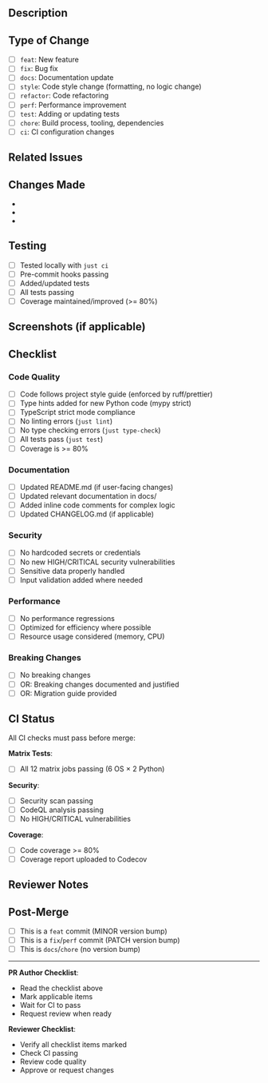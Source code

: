 ## Description

<!-- Provide a brief description of the changes in this PR -->

## Type of Change

<!-- Mark the relevant option with an 'x' -->

- [ ] `feat`: New feature
- [ ] `fix`: Bug fix
- [ ] `docs`: Documentation update
- [ ] `style`: Code style change (formatting, no logic change)
- [ ] `refactor`: Code refactoring
- [ ] `perf`: Performance improvement
- [ ] `test`: Adding or updating tests
- [ ] `chore`: Build process, tooling, dependencies
- [ ] `ci`: CI configuration changes

## Related Issues

<!-- Link related issues: Fixes #123, Closes #456 -->

## Changes Made

<!-- List the specific changes made in this PR -->

-
-
-

## Testing

<!-- Describe how you tested these changes -->

- [ ] Tested locally with `just ci`
- [ ] Pre-commit hooks passing
- [ ] Added/updated tests
- [ ] All tests passing
- [ ] Coverage maintained/improved (>= 80%)

## Screenshots (if applicable)

<!-- Add screenshots for UI changes -->

## Checklist

### Code Quality

- [ ] Code follows project style guide (enforced by ruff/prettier)
- [ ] Type hints added for new Python code (mypy strict)
- [ ] TypeScript strict mode compliance
- [ ] No linting errors (`just lint`)
- [ ] No type checking errors (`just type-check`)
- [ ] All tests pass (`just test`)
- [ ] Coverage is >= 80%

### Documentation

- [ ] Updated README.md (if user-facing changes)
- [ ] Updated relevant documentation in docs/
- [ ] Added inline code comments for complex logic
- [ ] Updated CHANGELOG.md (if applicable)

### Security

- [ ] No hardcoded secrets or credentials
- [ ] No new HIGH/CRITICAL security vulnerabilities
- [ ] Sensitive data properly handled
- [ ] Input validation added where needed

### Performance

- [ ] No performance regressions
- [ ] Optimized for efficiency where possible
- [ ] Resource usage considered (memory, CPU)

### Breaking Changes

- [ ] No breaking changes
- [ ] OR: Breaking changes documented and justified
- [ ] OR: Migration guide provided

## CI Status

<!-- Wait for CI to complete before requesting review -->

All CI checks must pass before merge:

**Matrix Tests**:

- [ ] All 12 matrix jobs passing (6 OS × 2 Python)

**Security**:

- [ ] Security scan passing
- [ ] CodeQL analysis passing
- [ ] No HIGH/CRITICAL vulnerabilities

**Coverage**:

- [ ] Code coverage >= 80%
- [ ] Coverage report uploaded to Codecov

## Reviewer Notes

<!-- Any specific areas you want reviewers to focus on? -->

## Post-Merge

<!-- Will this trigger a version bump? -->

- [ ] This is a `feat` commit (MINOR version bump)
- [ ] This is a `fix`/`perf` commit (PATCH version bump)
- [ ] This is `docs`/`chore` (no version bump)

---

**PR Author Checklist**:

- Read the checklist above
- Mark applicable items
- Wait for CI to pass
- Request review when ready

**Reviewer Checklist**:

- Verify all checklist items marked
- Check CI passing
- Review code quality
- Approve or request changes

